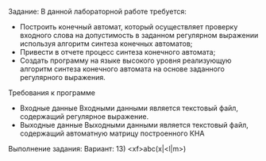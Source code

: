 

Задание:
В данной лабораторной работе требуется:
- Построить конечный автомат, который осуществляет проверку входного слова на допустимость в заданном регулярном выражении используя алгоритм синтеза конечных автоматов;
- Привести в отчете процесс синтеза конечного автомата;
- Создать программу на языке высокого уровня реализующую алгоритм синтеза конечного автомата на основе заданного регулярного выражения.
 
Требования к программе
- Входные данные
Входными данными является текстовый файл, содержащий регулярное выражение.
- Выходные данные
Выходными данными является текстовый файл, содержащий автоматную матрицу построенного КНА



Выполнение задания:
Вариант:
13) <x<e>f>abc(x|<l|m>)

